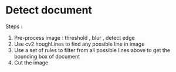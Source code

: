 # Detect document

Steps :
1.  Pre-process image : threshold , blur , detect edge
2.  Use cv2.houghLines to find any possible line in image
3.  Use a set of rules to filter from all possible lines above to get the 
    bounding box of document
4.  Cut the image

